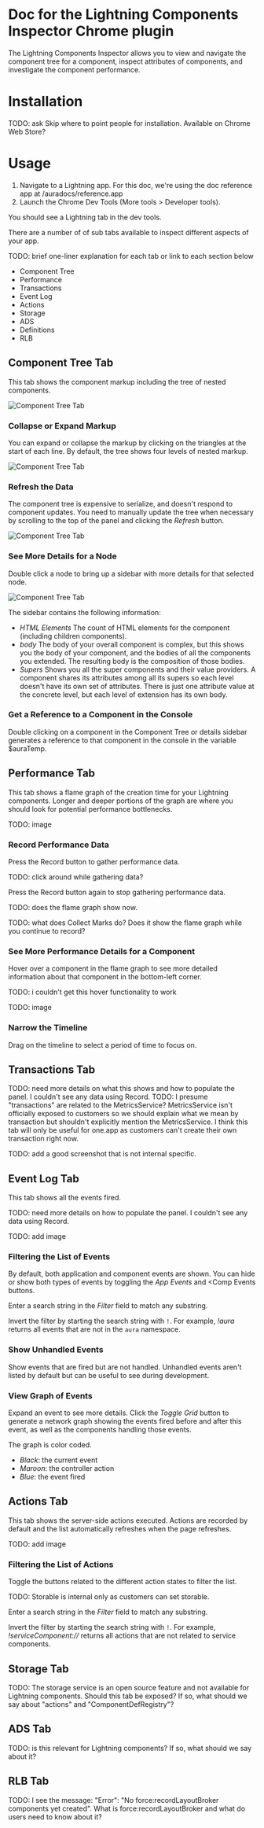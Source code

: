 # Doc for the Lightning Components Inspector Chrome plugin

The Lightning Components Inspector allows you to view and navigate the component tree for a component, inspect attributes of components, and investigate the component performance. 

# Installation
TODO: ask Skip where to point people for installation. Available on Chrome Web Store?

# Usage

1. Navigate to a Lightning app. For this doc, we're using the doc reference app at /auradocs/reference.app
2. Launch the Chrome Dev Tools (More tools > Developer tools).

You should see a Lightning tab in the dev tools.

There are a number of of sub tabs available to inspect different aspects of your app.

TODO: brief one-liner explanation for each tab or link to each section below
- Component Tree
- Performance
- Transactions
- Event Log
- Actions
- Storage
- ADS
- Definitions
- RLB

## Component Tree Tab
This tab shows the component markup including the tree of nested components.

![Component Tree Tab](componentTree.png)

### Collapse or Expand Markup
You can expand or collapse the markup by clicking on the triangles at the start of each line. By default, the tree shows four levels of nested markup.

![Component Tree Tab](componentTreeExpand.png)

### Refresh the Data
The component tree is expensive to serialize, and doesn't respond to component updates. You need to manually update the tree when necessary by scrolling to the top of the panel and clicking the *Refresh* button.

![Component Tree Tab](componentTreeRefresh.png)

### See More Details for a Node
Double click a node to bring up a sidebar with more details for that selected node.

![Component Tree Tab](componentTreeDetails.png)

The sidebar contains the following information:

- *HTML Elements*  The count of HTML elements for the component (including children components).
- *body* The body of your overall component is complex, but this shows you the body of your component, and the bodies of all the components you extended. The resulting body is the composition of those bodies.
- *Supers* Shows you all the super components and their value providers. A component shares its attributes among all its supers so each level doesn't have its own set of attributes. There is just one attribute value at the concrete level, but each level of extension has its own body.

### Get a Reference to a Component in the Console

Double clicking on a component in the Component Tree or details sidebar generates a reference to that component in the console in the variable $auraTemp.

## Performance Tab

This tab shows a flame graph of the creation time for your Lightning components. Longer and deeper portions of the graph are where you should look for potential performance bottlenecks.

TODO: image

### Record Performance Data
Press the Record button to gather performance data. 

TODO: click around while gathering data?

Press the Record button again to stop gathering performance data.

TODO: does the flame graph show now.



TODO: what does Collect Marks do? Does it show the flame graph while you continue to record?

### See More Performance Details for a Component
Hover over a component in the flame graph to see more detailed information about that component in the bottom-left corner.

TODO: i couldn't get this hover functionality to work

TODO: image

### Narrow the Timeline
Drag on the timeline to select a period of time to focus on.

## Transactions Tab

TODO: need more details on what this shows and how to populate the panel. I couldn't see any data using Record.
TODO: I presume "transactions" are related to the MetricsService? MetricsService isn't officially exposed to customers so we should explain what we mean by transaction but shouldn't explicitly mention the MetricsService. I think this tab will only be useful for one.app as customers can't create their own transaction right now.

TODO: add a good screenshot that is not internal specific.

## Event Log Tab

This tab shows all the events fired. 

TODO: need more details on how to populate the panel. I couldn't see any data using Record.

TODO: add image

### Filtering the List of Events
By default, both application and component events are shown. You can hide or show both types of events by toggling the <em>App Events</em> and <Comp Events</em> buttons.

Enter a search string in the <em>Filter</em> field to match any substring.

Invert the filter by starting the search string with <code>!</code>. For example, <em>!aura</em> returns all events that are not in the <code>aura</code> namespace.

### Show Unhandled Events
Show events that are fired but are not handled. Unhandled events aren't listed by default but can be useful to see during development. 

### View Graph of Events
Expand an event to see more details. Click the <em>Toggle Grid</em> button to generate a network graph showing the events fired before and after this event, as well as the components handling those events.

The graph is color coded.

+ <em>Black</em>: the current event
+ <em>Maroon</em>: the controller action
+ <em>Blue</em>: the event fired

## Actions Tab

This tab shows the server-side actions executed. Actions are recorded by default and the list automatically refreshes when the page refreshes.

TODO: add image

### Filtering the List of Actions
Toggle the buttons related to the different action states to filter the list.

TODO: Storable is internal only as customers can set storable.

Enter a search string in the <em>Filter</em> field to match any substring.

Invert the filter by starting the search string with <code>!</code>. For example, <em>!serviceComponent://</em> returns all actions that are not related to service components.

## Storage Tab

TODO: The storage service is an open source feature and not available for Lightning components. Should this tab be exposed? If so, what should we say about "actions" and "ComponentDefRegistry"?

## ADS Tab

TODO: is this relevant for Lightning components? If so, what should we say about it?

## RLB Tab

TODO: I see the message:  "Error": "No force:recordLayoutBroker components yet created". What is force:recordLayoutBroker and what do users need to know about it?


